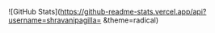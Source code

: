 ![GitHub Stats](https://github-readme-stats.vercel.app/api?username=shravanipagilla= &theme=radical)
